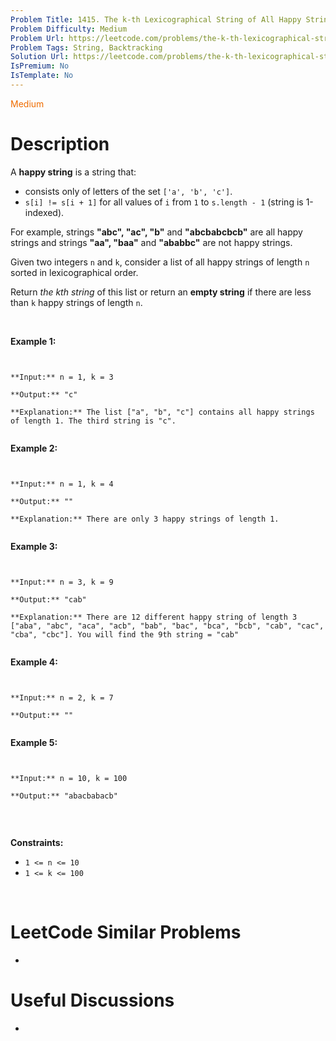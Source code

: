 ```yaml
---
Problem Title: 1415. The k-th Lexicographical String of All Happy Strings of Length n
Problem Difficulty: Medium
Problem Url: https://leetcode.com/problems/the-k-th-lexicographical-string-of-all-happy-strings-of-length-n/
Problem Tags: String, Backtracking
Solution Url: https://leetcode.com/problems/the-k-th-lexicographical-string-of-all-happy-strings-of-length-n/solution/
IsPremium: No
IsTemplate: No
---
```


<span style="color: rgb(239, 108, 0);">Medium</span>

# Description

A **happy string** is a string that:


* consists only of letters of the set `['a', 'b', 'c']`.
* `s[i] != s[i + 1]` for all values of `i` from `1` to `s.length - 1` (string is 1-indexed).


For example, strings **"abc", "ac", "b"** and **"abcbabcbcb"** are all happy strings and strings **"aa", "baa"** and **"ababbc"** are not happy strings.


Given two integers `n` and `k`, consider a list of all happy strings of length `n` sorted in lexicographical order.


Return *the kth string* of this list or return an **empty string** if there are less than `k` happy strings of length `n`.


 


**Example 1:**



```

**Input:** n = 1, k = 3
**Output:** "c"
**Explanation:** The list ["a", "b", "c"] contains all happy strings of length 1. The third string is "c".

```

**Example 2:**



```

**Input:** n = 1, k = 4
**Output:** ""
**Explanation:** There are only 3 happy strings of length 1.

```

**Example 3:**



```

**Input:** n = 3, k = 9
**Output:** "cab"
**Explanation:** There are 12 different happy string of length 3 ["aba", "abc", "aca", "acb", "bab", "bac", "bca", "bcb", "cab", "cac", "cba", "cbc"]. You will find the 9th string = "cab"

```

**Example 4:**



```

**Input:** n = 2, k = 7
**Output:** ""

```

**Example 5:**



```

**Input:** n = 10, k = 100
**Output:** "abacbabacb"

```

 


**Constraints:**


* `1 <= n <= 10`
* `1 <= k <= 100`


 

# LeetCode Similar Problems

- []()

# Useful Discussions

- []()
